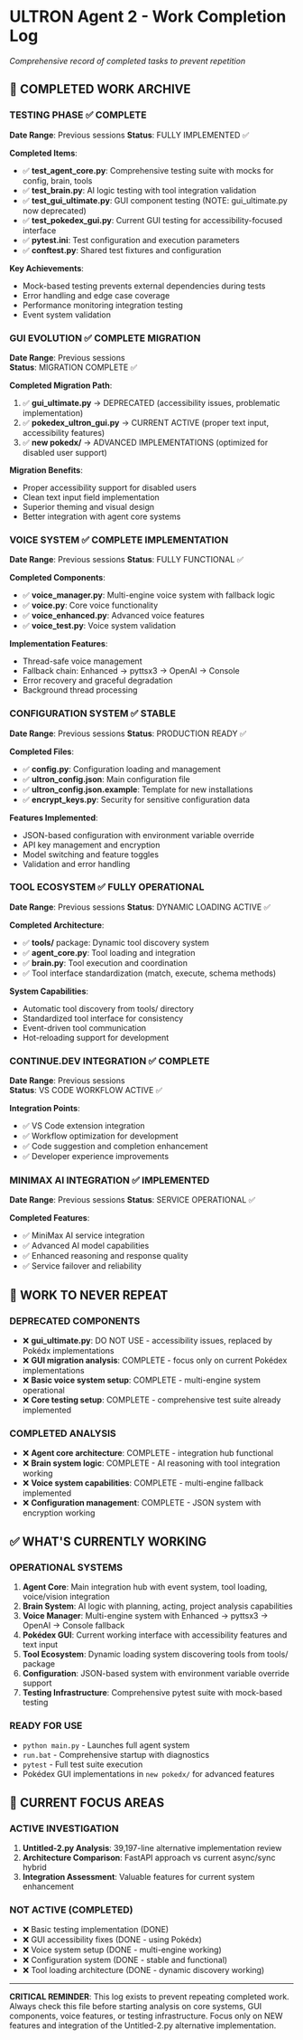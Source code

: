 # ULTRON Agent 2 - Work Completion Log
*Comprehensive record of completed tasks to prevent repetition*

## 🏁 COMPLETED WORK ARCHIVE

### TESTING PHASE ✅ COMPLETE
**Date Range**: Previous sessions
**Status**: FULLY IMPLEMENTED ✅

**Completed Items**:
- ✅ **test_agent_core.py**: Comprehensive testing suite with mocks for config, brain, tools
- ✅ **test_brain.py**: AI logic testing with tool integration validation  
- ✅ **test_gui_ultimate.py**: GUI component testing (NOTE: gui_ultimate.py now deprecated)
- ✅ **test_pokedex_gui.py**: Current GUI testing for accessibility-focused interface
- ✅ **pytest.ini**: Test configuration and execution parameters
- ✅ **conftest.py**: Shared test fixtures and configuration

**Key Achievements**:
- Mock-based testing prevents external dependencies during tests
- Error handling and edge case coverage
- Performance monitoring integration testing
- Event system validation

### GUI EVOLUTION ✅ COMPLETE MIGRATION
**Date Range**: Previous sessions  
**Status**: MIGRATION COMPLETE ✅

**Completed Migration Path**:
1. ✅ **gui_ultimate.py** → DEPRECATED (accessibility issues, problematic implementation)
2. ✅ **pokedex_ultron_gui.py** → CURRENT ACTIVE (proper text input, accessibility features)
3. ✅ **new pokedx/** → ADVANCED IMPLEMENTATIONS (optimized for disabled user support)

**Migration Benefits**:
- Proper accessibility support for disabled users
- Clean text input field implementation  
- Superior theming and visual design
- Better integration with agent core systems

### VOICE SYSTEM ✅ COMPLETE IMPLEMENTATION
**Date Range**: Previous sessions
**Status**: FULLY FUNCTIONAL ✅

**Completed Components**:
- ✅ **voice_manager.py**: Multi-engine voice system with fallback logic
- ✅ **voice.py**: Core voice functionality
- ✅ **voice_enhanced.py**: Advanced voice features
- ✅ **voice_test.py**: Voice system validation

**Implementation Features**:
- Thread-safe voice management
- Fallback chain: Enhanced → pyttsx3 → OpenAI → Console
- Error recovery and graceful degradation
- Background thread processing

### CONFIGURATION SYSTEM ✅ STABLE
**Date Range**: Previous sessions
**Status**: PRODUCTION READY ✅

**Completed Files**:
- ✅ **config.py**: Configuration loading and management
- ✅ **ultron_config.json**: Main configuration file
- ✅ **ultron_config.json.example**: Template for new installations
- ✅ **encrypt_keys.py**: Security for sensitive configuration data

**Features Implemented**:
- JSON-based configuration with environment variable override
- API key management and encryption
- Model switching and feature toggles
- Validation and error handling

### TOOL ECOSYSTEM ✅ FULLY OPERATIONAL
**Date Range**: Previous sessions
**Status**: DYNAMIC LOADING ACTIVE ✅

**Completed Architecture**:
- ✅ **tools/** package: Dynamic tool discovery system
- ✅ **agent_core.py**: Tool loading and integration
- ✅ **brain.py**: Tool execution and coordination
- ✅ Tool interface standardization (match, execute, schema methods)

**System Capabilities**:
- Automatic tool discovery from tools/ directory
- Standardized tool interface for consistency
- Event-driven tool communication
- Hot-reloading support for development

### CONTINUE.DEV INTEGRATION ✅ COMPLETE
**Date Range**: Previous sessions  
**Status**: VS CODE WORKFLOW ACTIVE ✅

**Integration Points**:
- ✅ VS Code extension integration
- ✅ Workflow optimization for development
- ✅ Code suggestion and completion enhancement
- ✅ Developer experience improvements

### MINIMAX AI INTEGRATION ✅ IMPLEMENTED
**Date Range**: Previous sessions
**Status**: SERVICE OPERATIONAL ✅

**Completed Features**:
- ✅ MiniMax AI service integration
- ✅ Advanced AI model capabilities
- ✅ Enhanced reasoning and response quality
- ✅ Service failover and reliability

## 🚫 WORK TO NEVER REPEAT

### DEPRECATED COMPONENTS
- ❌ **gui_ultimate.py**: DO NOT USE - accessibility issues, replaced by Pokédx implementations
- ❌ **GUI migration analysis**: COMPLETE - focus only on current Pokédex implementations
- ❌ **Basic voice system setup**: COMPLETE - multi-engine system operational
- ❌ **Core testing setup**: COMPLETE - comprehensive test suite already implemented

### COMPLETED ANALYSIS
- ❌ **Agent core architecture**: COMPLETE - integration hub functional
- ❌ **Brain system logic**: COMPLETE - AI reasoning with tool integration working  
- ❌ **Voice system capabilities**: COMPLETE - multi-engine fallback implemented
- ❌ **Configuration management**: COMPLETE - JSON system with encryption working

## ✅ WHAT'S CURRENTLY WORKING

### OPERATIONAL SYSTEMS
1. **Agent Core**: Main integration hub with event system, tool loading, voice/vision integration
2. **Brain System**: AI logic with planning, acting, project analysis capabilities
3. **Voice Manager**: Multi-engine system with Enhanced → pyttsx3 → OpenAI → Console fallback
4. **Pokédex GUI**: Current working interface with accessibility features and text input
5. **Tool Ecosystem**: Dynamic loading system discovering tools from tools/ package
6. **Configuration**: JSON-based system with environment variable override support
7. **Testing Infrastructure**: Comprehensive pytest suite with mock-based testing

### READY FOR USE
- `python main.py` - Launches full agent system
- `run.bat` - Comprehensive startup with diagnostics  
- `pytest` - Full test suite execution
- Pokédex GUI implementations in `new pokedx/` for advanced features

## 🎯 CURRENT FOCUS AREAS

### ACTIVE INVESTIGATION
1. **Untitled-2.py Analysis**: 39,197-line alternative implementation review
2. **Architecture Comparison**: FastAPI approach vs current async/sync hybrid
3. **Integration Assessment**: Valuable features for current system enhancement

### NOT ACTIVE (COMPLETED)
- ❌ Basic testing implementation (DONE)
- ❌ GUI accessibility fixes (DONE - using Pokédx)  
- ❌ Voice system setup (DONE - multi-engine working)
- ❌ Configuration system (DONE - stable and functional)
- ❌ Tool loading architecture (DONE - dynamic discovery working)

---

**CRITICAL REMINDER**: This log exists to prevent repeating completed work. Always check this file before starting analysis on core systems, GUI components, voice features, or testing infrastructure. Focus only on NEW features and integration of the Untitled-2.py alternative implementation.
